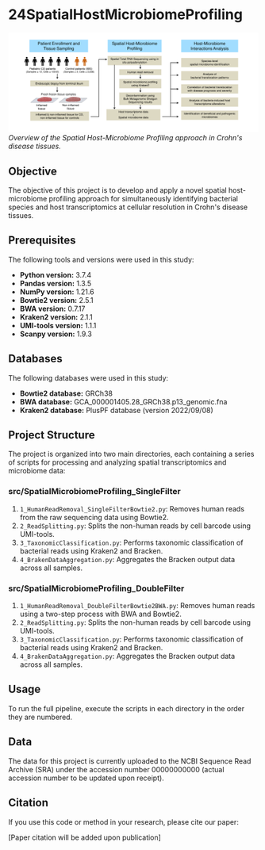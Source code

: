 # 24SpatialHostMicrobiomeProfiling

![Spatial Host-Microbiome Profiling Overview](figure_readme.png)
*Overview of the Spatial Host-Microbiome Profiling approach in Crohn's disease tissues.*

## Objective

The objective of this project is to develop and apply a novel spatial host-microbiome profiling approach for simultaneously identifying bacterial species and host transcriptomics at cellular resolution in Crohn's disease tissues.

## Prerequisites

The following tools and versions were used in this study:

* **Python version:** 3.7.4
* **Pandas version:** 1.3.5
* **NumPy version:** 1.21.6
* **Bowtie2 version:** 2.5.1
* **BWA version:** 0.7.17
* **Kraken2 version:** 2.1.1
* **UMI-tools version:** 1.1.1
* **Scanpy version:** 1.9.3

## Databases

The following databases were used in this study:

* **Bowtie2 database:** GRCh38
* **BWA database:** GCA_000001405.28_GRCh38.p13_genomic.fna
* **Kraken2 database:** PlusPF database (version 2022/09/08)

## Project Structure

The project is organized into two main directories, each containing a series of scripts for processing and analyzing spatial transcriptomics and microbiome data:

### src/SpatialMicrobiomeProfiling_SingleFilter

1. `1_HumanReadRemoval_SingleFilterBowtie2.py`: Removes human reads from the raw sequencing data using Bowtie2.
2. `2_ReadSplitting.py`: Splits the non-human reads by cell barcode using UMI-tools.
3. `3_TaxonomicClassification.py`: Performs taxonomic classification of bacterial reads using Kraken2 and Bracken.
4. `4_BrakenDataAggregation.py`: Aggregates the Bracken output data across all samples.

### src/SpatialMicrobiomeProfiling_DoubleFilter

1. `1_HumanReadRemoval_DoubleFilterBowtie2BWA.py`: Removes human reads using a two-step process with BWA and Bowtie2.
2. `2_ReadSplitting.py`: Splits the non-human reads by cell barcode using UMI-tools.
3. `3_TaxonomicClassification.py`: Performs taxonomic classification of bacterial reads using Kraken2 and Bracken.
4. `4_BrakenDataAggregation.py`: Aggregates the Bracken output data across all samples.

## Usage

To run the full pipeline, execute the scripts in each directory in the order they are numbered.

## Data

The data for this project is currently uploaded to the NCBI Sequence Read Archive (SRA) under the accession number 00000000000 (actual accession number to be updated upon receipt).

## Citation

If you use this code or method in your research, please cite our paper:

[Paper citation will be added upon publication]